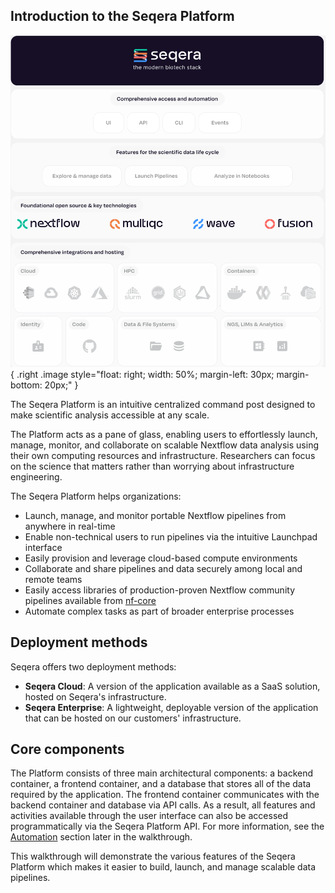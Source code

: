 ## Introduction to the Seqera Platform

![Seqera biotech stack](assets/seqera-biotech-stack.png){ .right .image style="float: right; width: 50%; margin-left: 30px; margin-bottom: 20px;" }

The Seqera Platform is an intuitive centralized command post designed to make scientific analysis accessible at any scale. 

The Platform acts as a pane of glass, enabling users to effortlessly launch, manage, monitor, and collaborate on scalable Nextflow data analysis using their own computing resources and infrastructure. Researchers can focus on the science that matters rather than worrying about infrastructure engineering.

The Seqera Platform helps organizations:

- Launch, manage, and monitor portable Nextflow pipelines from anywhere in real-time
- Enable non-technical users to run pipelines via the intuitive Launchpad interface
- Easily provision and leverage cloud-based compute environments
- Collaborate and share pipelines and data securely among local and remote teams
- Easily access libraries of production-proven Nextflow community pipelines available from [nf-core](https://nf-co.re/)
- Automate complex tasks as part of broader enterprise processes

## Deployment methods

Seqera offers two deployment methods:

- **Seqera Cloud**: A version of the application available as a SaaS solution, hosted on Seqera's infrastructure.
- **Seqera Enterprise**: A lightweight, deployable version of the application that can be hosted on our customers' infrastructure.

## Core components

The Platform consists of three main architectural components: a backend container, a frontend container, and a database that stores all of the data required by the application. The frontend container communicates with the backend container and database via API calls. As a result, all features and activities available through the user interface can also be accessed programmatically via the Seqera Platform API. For more information, see the [Automation](./015_automation_on_the_seqera_platform.md) section later in the walkthrough.

This walkthrough will demonstrate the various features of the Seqera Platform which makes it easier to build, launch, and manage scalable data pipelines.
